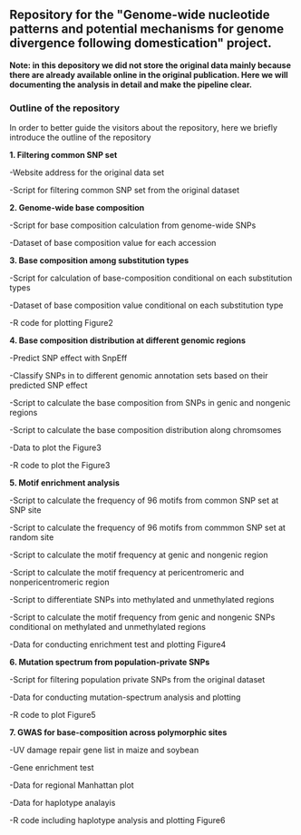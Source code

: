 
## Repository for the "Genome-wide nucleotide patterns and potential mechanisms for genome divergence following domestication" project. ##

**Note: in this depository we did not store the original data mainly because there are already available online in the original publication. Here we will documenting the analysis in detail and make the pipeline clear.**

### Outline of the repository ###


In order to better guide the visitors about the repository, here we briefly introduce the outline of the repository
 
**1. Filtering common SNP set** 

-Website address for the original data set

-Script for filtering common SNP set from the original dataset


**2. Genome-wide base composition** 

-Script for base composition calculation from genome-wide SNPs

-Dataset of base composition value for each accession

**3. Base composition among substitution types** 

-Script for calculation of base-composition conditional on each substitution types

-Dataset of base composition value conditional on each substitution type 

-R code for plotting Figure2

**4. Base composition distribution at different genomic regions**
  
-Predict SNP effect with SnpEff

-Classify SNPs in to different genomic annotation sets based on their predicted SNP effect 

-Script to calculate the base composition from SNPs in genic and nongenic regions

-Script to calculate the base composition distribution along chromsomes 

-Data to plot the Figure3

-R code to plot the Figure3

**5. Motif enrichment analysis**

-Script to calculate the frequency of 96 motifs from common SNP set at SNP site

-Script to calculate the frequency of 96 motifs from commmon SNP set at random site

-Script to calculate the motif frequency at genic and nongenic region

-Script to calculate the motif frequency at pericentromeric and nonpericentromeric region

-Script to differentiate SNPs into methylated and unmethylated regions

-Script to calculate the motif frequency from genic and nongenic SNPs conditional on methylated and unmethylated regions

-Data for conducting enrichment test and plotting Figure4 

**6. Mutation spectrum from population-private SNPs**

-Script for filtering population private SNPs from the original dataset

-Data for conducting mutation-spectrum analysis and plotting

-R code to plot Figure5

**7. GWAS for base-composition across polymorphic sites**

-UV damage repair gene list in maize and soybean

-Gene enrichment test

-Data for regional Manhattan plot

-Data for haplotype analayis

-R code including haplotype analysis and plotting Figure6